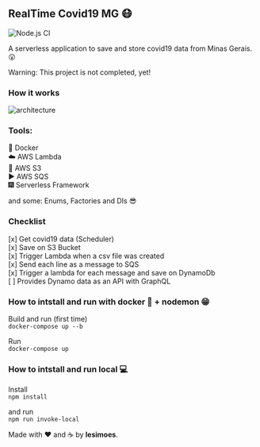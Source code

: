 ## RealTime Covid19 MG :mask:

![Node.js CI](https://github.com/lesimoes/RealTimeCovidMG/workflows/Node.js%20CI/badge.svg?branch=master)

A serverless application to save and store covid19 data from Minas Gerais. :open_mouth:

Warning: This project is not completed, yet!


### How it works

![architecture](https://raw.githubusercontent.com/lesimoes/RealTimeCovidMG/master/AWS%20Project.png)

### Tools:

:whale: Docker
</br>
:cloud: AWS Lambda
</br>
:floppy_disk: AWS S3
</br>
:arrow_forward: AWS SQS
</br>
:fireworks: Serverless Framework


and some: Enums, Factories and DIs :sunglasses:

### Checklist
[x] Get covid19 data (Scheduler)
</br>
[x] Save on S3 Bucket
</br>
[x] Trigger Lambda when a csv file was created
</br>
[x] Send each line as a message to SQS
</br>
[x] Trigger a lambda for each message and save on DynamoDb
</br>
[ ] Provides Dynamo data as an API with GraphQL

### How to intstall and run with docker :whale: + nodemon :grin:

Build and run (first time) </br>`docker-compose up --b`

Run </br>`docker-compose up`

### How to intstall and run local :computer:

Install</br>`npm install`

and run</br>`npm run invoke-local`



Made with :heart: and :coffee: by **lesimoes**.
